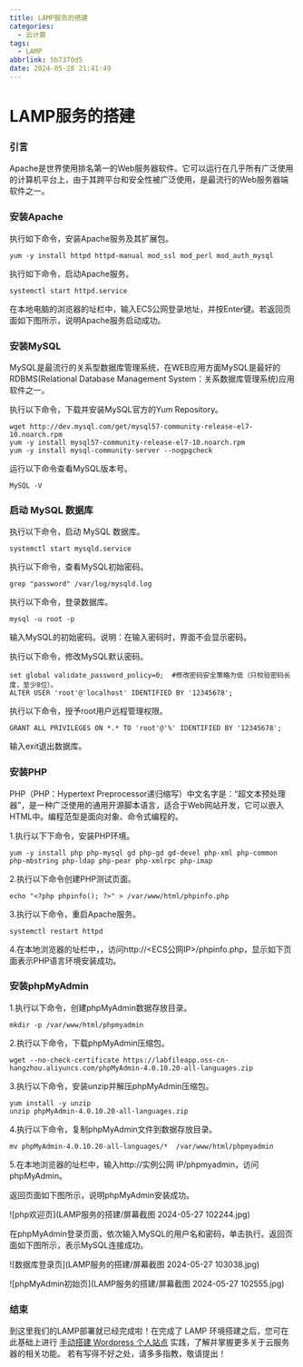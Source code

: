 ```yaml
---
title: LAMP服务的搭建
categories:
  - 云计算
tags:
  - LAMP
abbrlink: 5b7370d5
date: 2024-05-28 21:41:49
---
```


# LAMP服务的搭建

### 引言

Apache是世界使用排名第一的Web服务器软件。它可以运行在几乎所有广泛使用的计算机平台上，由于其跨平台和安全性被广泛使用，是最流行的Web服务器端软件之一。

### 安装Apache

执行如下命令，安装Apache服务及其扩展包。

```shell
yum -y install httpd httpd-manual mod_ssl mod_perl mod_auth_mysql
```

执行如下命令，启动Apache服务。

```shell
systemctl start httpd.service
```

在本地电脑的浏览器的址栏中，输入ECS公网登录地址，并按Enter键。若返回页面如下图所示，说明Apache服务启动成功。

### 安装MySQL

MySQL是最流行的关系型数据库管理系统，在WEB应用方面MySQL是最好的 RDBMS(Relational Database Management System：关系数据库管理系统)应用软件之一。

执行以下命令，下载并安装MySQL官方的Yum Repository。

```shell
wget http://dev.mysql.com/get/mysql57-community-release-el7-10.noarch.rpm
yum -y install mysql57-community-release-el7-10.noarch.rpm
yum -y install mysql-community-server --nogpgcheck
```

运行以下命令查看MySQL版本号。

```
MySQL -V
```

### 启动 MySQL 数据库

执行以下命令，启动 MySQL 数据库。

```shell
systemctl start mysqld.service
```

执行以下命令，查看MySQL初始密码。

```shell
grep "password" /var/log/mysqld.log
```

执行以下命令，登录数据库。

```shell
mysql -u root -p
```

输入MySQL的初始密码。说明：在输入密码时，界面不会显示密码。

执行以下命令，修改MySQL默认密码。

```shell
set global validate_password_policy=0;  #修改密码安全策略为低（只校验密码长度，至少8位）。
ALTER USER 'root'@'localhost' IDENTIFIED BY '12345678';
```

执行以下命令，授予root用户远程管理权限。

```shell
GRANT ALL PRIVILEGES ON *.* TO 'root'@'%' IDENTIFIED BY '12345678';
```

输入exit退出数据库。

### 安装PHP

PHP（PHP：Hypertext Preprocessor递归缩写）中文名字是：“超文本预处理器”，是一种广泛使用的通用开源脚本语言，适合于Web网站开发，它可以嵌入HTML中。编程范型是面向对象、命令式编程的。

1.执行以下下命令，安装PHP环境。

```shell
yum -y install php php-mysql gd php-gd gd-devel php-xml php-common php-mbstring php-ldap php-pear php-xmlrpc php-imap
```

2.执行以下命令创建PHP测试页面。

```shell
echo "<?php phpinfo(); ?>" > /var/www/html/phpinfo.php
```

3.执行以下命令，重启Apache服务。

```shell
systemctl restart httpd
```

4.在本地浏览器的址栏中，，访问http://<ECS公网IP>/phpinfo.php，显示如下页面表示PHP语言环境安装成功。

### 安装phpMyAdmin

1.执行以下命令，创建phpMyAdmin数据存放目录。

```shell
mkdir -p /var/www/html/phpmyadmin
```

2.执行以下命令，下载phpMyAdmin压缩包。

```shell
wget --no-check-certificate https://labfileapp.oss-cn-hangzhou.aliyuncs.com/phpMyAdmin-4.0.10.20-all-languages.zip
```

3.执行以下命令，安装unzip并解压phpMyAdmin压缩包。

```shell
yum install -y unzip
unzip phpMyAdmin-4.0.10.20-all-languages.zip
```

4.执行以下命令，复制phpMyAdmin文件到数据存放目录。

```shell
mv phpMyAdmin-4.0.10.20-all-languages/*  /var/www/html/phpmyadmin
```

5.在本地浏览器的址栏中，输入http://实例公网 IP/phpmyadmin，访问phpMyAdmin。

返回页面如下图所示，说明phpMyAdmin安装成功。

![php欢迎页](LAMP服务的搭建/屏幕截图 2024-05-27 102244.jpg)

在phpMyAdmin登录页面，依次输入MySQL的用户名和密码，单击执行。返回页面如下图所示，表示MySQL连接成功。

![数据库登录页](LAMP服务的搭建/屏幕截图 2024-05-27 103038.jpg)

![phpMyAdmin初始页](LAMP服务的搭建/屏幕截图 2024-05-27 102555.jpg)

### 结束

到这里我们的LAMP部署就已经完成啦！在完成了 LAMP 环境搭建之后，您可在此基础上进行 [手动搭建 Wordpress 个人站点](https://cloud.tencent.com/document/product/213/8044) 实践，了解并掌握更多关于云服务器的相关功能。
若有写得不好之处，请多多指教，敬请提出！
